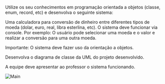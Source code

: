 
Utilize os seu conhecimentos em programação orientada a objetos (classe, enum, record, etc) e desenvolva o seguinte sistema:

 

Uma calculadora para conversão de dinheiro entre diferentes tipos de moeda (dolar, euro, real, libra esterlina, etc).
O sistema deve funcionar via console. Por exemplo: O usuário pode selecionar uma moeda e o valor e realizar a conversão para uma outra moeda.

 

Importante: O sistema deve fazer uso da orientação a objetos.

 

Desenvolva o diagrama de classe da UML do projeto desenvolvido.

A equipe deve apresentar ao professor o sistema funcionando.


![Main](https://github.com/user-attachments/assets/be1be97b-72b6-41ea-acc7-cd02f1693ecc)
